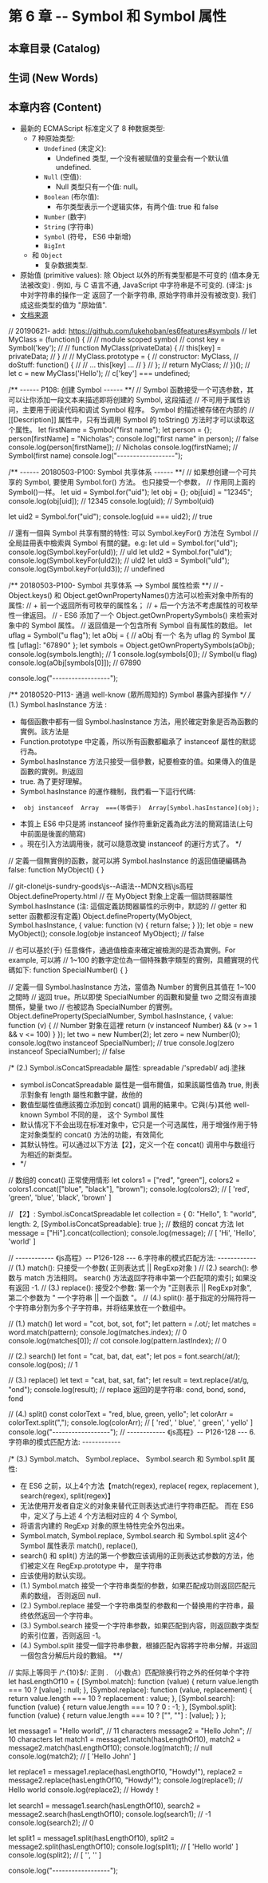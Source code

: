 # 第 6 章 -- Symbol 和 Symbol 属性

## 本章目录 (Catalog)


## 生词 (New Words)


## 本章内容 (Content)
- 最新的 ECMAScript 标准定义了 8 种数据类型: 
    + 7 种原始类型: 
        * `Undefined` (未定义): 
            + Undefined 类型, 一个没有被赋值的变量会有一个默认值 undefined.
        * `Null` (空值): 
            + Null 类型只有一个值: null。
        * `Boolean` (布尔值): 
            + 布尔类型表示一个逻辑实体，有两个值: true 和 false
        * `Number` (数字)
        * `String` (字符串)
        * `Symbol` (符号， ES6 中新增)
        * `BigInt` 
    + 和 `Object`
        * 复杂数据类型.
- 原始值 (primitive values): 除 Object 以外的所有类型都是不可变的 (值本身无法被改变)
  . 例如, 与 C 语言不通, JavaScript 中字符串是不可变的. (译注: js 中对字符串的操作一定
  返回了一个新字符串, 原始字符串并没有被改变). 我们成这些类型的值为 "原始值".  
- [文档来源](https://developer.mozilla.org/zh-CN/docs/Web/JavaScript/Data_structures)  

// 20190621- add: https://github.com/lukehoban/es6features#symbols
// let MyClass = (function() {
//     // module scoped symbol
//     const key = Symbol('key');
//
//     function MyClass(privateData) {
//         this[key] = privateData;
//     }
//
//     MyClass.prototype = {
//         constructor: MyClass,
//         doStuff: function() {
//             // ... this[key] ...
//         }
//     };
//     return MyClass;
// })();
// let c = new MyClass('Hello');
// c['key'] === undefined;


/** ------ P108: 创建 Symbol  ------ **/
// Symbol 函数接受一个可选参数，其可以让你添加一段文本来描述即将创建的 Symbol, 这段描述
// 不可用于属性访问，主要用于阅读代码和调试 Symbol 程序。 Symbol 的描述被存储在内部的
// [[Description]] 属性中，只有当调用 Symbol 的 toString() 方法时才可以读取这个属性。
let firstName = Symbol("first name");
let person = {};
person[firstName] = "Nicholas";
console.log("first name" in person);    // false
console.log(person[firstName]);         // Nicholas
console.log(firstName);                 // Symbol(first name)
console.log("------------------");


/** ------ 20180503-P100: Symbol 共享体系  ------ **/
// 如果想创建一个可共享的 Symbol, 要使用 Symbol.for() 方法。 也只接受一个参数，
// 作用同上面的 Symbol()一样。
let uid = Symbol.for("uid");
let obj = {};
obj[uid] = "12345";
console.log(obj[uid]);      // 12345
console.log(uid);           // Symbol(uid)

let uid2 = Symbol.for("uid");
console.log(uid === uid2);  // true

// 還有一個與 Symbol 共享有關的特性: 可以 Symbol.keyFor() 方法在 Symbol
// 全局註冊表中檢索與 Symbol 有關的鍵。e.g:
let uId = Symbol.for("uId");
console.log(Symbol.keyFor(uId));    // uId
let uId2 = Symbol.for("uId");
console.log(Symbol.keyFor(uId2));   // uId2
let uId3 = Symbol("uId");
console.log(Symbol.keyFor(uId3));  // undefined


/** 20180503-P100- Symbol 共享体系 --> Symbol 属性检索 **/
// - Object.keys() 和 Object.getOwnPropertyNames()方法可以检索对象中所有的属性:
//   + 前一个返回所有可枚举的属性名；
//   + 后一个方法不考虑属性的可枚举性一律返回。
// - ES6 添加了一个 Object.getOwnPropertySymbols() 来检索对象中的 Symbol 属性。
//   返回值是一个包含所有 Symbol 自有属性的数组。
let uflag = Symbol("u flag");
let aObj = {
    // aObj 有一个 名为 uflag 的 Symbol 属性
    [uflag]: "67890"
};
let symbols = Object.getOwnPropertySymbols(aObj);
console.log(symbols.length);        // 1
console.log(symbols[0]);            // Symbol(u flag)
console.log(aObj[symbols[0]]);      // 67890

console.log("------------------");


/** 20180520-P113- 通過 well-know (眾所周知的) Symbol 暴露內部操作 **/
/* (1.) Symbol.hasInstance 方法 :
 *  每個函數中都有一個 Symbol.hasInstance 方法，用於確定對象是否為函數的實例。該方法是
 *  Function.prototype 中定義，所以所有函數都繼承了 instanceof 屬性的默認行為。
 *  Symbol.hasInstance 方法只接受一個參數，紀要檢查的值。如果傳入的值是函數的實例。則返回
 *  true. 為了更好理解。
 *  Symbol.hasInstance 的運作機制，我們看一下這行代碼:
 *      obj instanceof  Array  ===(等價于)  Array[Symbol.hasInstance](obj);
 *   本質上 ES6 中只是將 instanceof 操作符重新定義為此方法的簡寫語法(上句中前面是後面的簡寫)
 * 。現在引入方法調用後，就可以隨意改變 instanceof 的運行方式了。
 */

// 定義一個無實例的函數，就可以將 Symbol.hasInstance 的返回值硬編碼為 false:
function MyObject() {
}

// git-clone\js-sundry-goods\js--A语法--MDN文档\js高程 Object.defineProperty.html
// 在 MyObject 對象上定義一個訪問器屬性 Symbol.hasInstance (注: 這個定義訪問器屬性的示例中，默認的
// getter 和 setter 函數都沒有定義)
Object.defineProperty(MyObject, Symbol.hasInstance, {
    value: function (v) {
        return false;
    }
});
let obje = new MyObject();
console.log(obje instanceof MyObject);    // false

// 也可以基於(于) 任意條件，通過值檢查來確定被檢測的是否為實例。For example, 可以將
// 1~100 的數字定位為一個特殊數字類型的實例，具體實現的代碼如下:
function SpecialNumber() {
}

// 定義一個 Symbol.hasInstance 方法，當值為 Number 的實例且其值在 1~100 之間時
// 返回 true。所以即使 SpecialNumber 的函數和變量 two 之間沒有直接關係，變量 two
// 也被認為 SpecialNumber 的實例。
Object.defineProperty(SpecialNumber, Symbol.hasInstance, {
    value: function (v) {
        // Number 對象在這裡
        return (v instanceof Number) && (v >= 1 && v <= 100)
    }
});
let two = new Number(2);
let zero = new Number(0);
console.log(two instanceof SpecialNumber);    // true
console.log(zero instanceof SpecialNumber);   // false


/* (2.) Symbol.isConcatSpreadable 屬性: spreadable /'spredəbl/ adj.塗抹
 * symbol.isConcatSpreadable 屬性是一個布爾值，如果該屬性值為 true, 則表示對象有 length 屬性和數字鍵，故他的
 * 數值型屬性值應該獨立添加到 concat() 調用的結果中。它與(与)其他 well-known Symbol 不同的是， 这个 Symbol 属性
 * 默认情况下不会出现在标准对象中，它只是一个可选属性，用于增强作用于特定对象类型的 concat() 方法的功能，有效简化
 * 其默认特性。可以通过以下方法【2】，定义一个在 concat() 调用中与数组行为相近的新类型。
 * */

// 数组的 concat() 正常使用情形
let colors1 = ["red", "green"],
    colors2 = colors1.concat(["blue", "black"], "brown");
console.log(colors2);     // [ 'red', 'green', 'blue', 'black', 'brown' ]

// 【2】: Symbol.isConcatSpreadable
let collection = {
    0: "Hello",
    1: "world",
    length: 2,
    [Symbol.isConcatSpreadable]: true
};
// 数组的 concat 方法
let message = ["Hi"].concat(collection);
console.log(message);     // [ 'Hi', 'Hello', 'world' ]


// ------------ 《js高程》-- P126-128 --- 6.字符串的模式匹配方法:  ------------
// (1.) match(): 只接受一个参数( 正则表达式 || RegExp对象 )
// (2.) search(): 参数与 match 方法相同。 search() 方法返回字符串中第一个匹配项的索引; 如果没有返回 -1.
// (3.) replace(): 接受2个参数: 第一个为 "正则表示 || RegExp对象", 第二个参数为 " 一个字符串 || 一个函数 "。
// (4.) split(): 基于指定的分隔符将一个字符串分割为多个子字符串，并将结果放在一个数组中。

// (1.) match()
let word = "cot, bot, sot, fot";
let pattern = /.ot/;
let matches = word.match(pattern);
console.log(matches.index);   // 0
console.log(matches[0]);      // cot
console.log(pattern.lastIndex);   // 0


// (2.) search()
let font = "cat, bat, dat, eat";
let pos = font.search(/at/);
console.log(pos);     // 1

// (3.) replace()
let text = "cat, bat, sat, fat";
let result = text.replace(/at/g, "ond");
console.log(result);      // replace 返回的是字符串:  cond, bond, sond, fond

// (4.) split()
const colorText = "red, blue, green, yello";
let colorArr = colorText.split(",");
console.log(colorArr);        // [ 'red', ' blue', ' green', ' yello' ]
console.log("------------------");
// ------------ 《js高程》-- P126-128 --- 6.字符串的模式匹配方法:  ------------


/* (3.) Symbol.match、 Symbol.replace、 Symbol.search 和 Symbol.split 属性:
 *  在 ES6 之前，以上4个方法【match(regex), replace( regex, replacement ), search(regex), split(regex)】
 *  无法使用开发者自定义的对象来替代正则表达式进行字符串匹配。 而在 ES6 中，定义了与上述 4 个方法相对应的 4 个 Symbol,
 *  将语言内建的 RegExp 对象的原生特性完全外包出来。
 *  Symbol.match, Symbol.replace, Symbol.search 和 Symbol.split 这4个 Symbol 属性表示 match(), replace(),
 *  search() 和 split() 方法的第一个参数应该调用的正则表达式参数的方法，他们被定义在 RegExp.prototype 中， 是字符串
 *  应该使用的默认实现。
 *  (1.) Symbol.match 接受一个字符串类型的参数，如果匹配成功则返回匹配元素的数组， 否则返回 null.
 *  (2.) Symbol.replace 接受一个字符串类型的参数和一个替换用的字符串，最终依然返回一个字符串。
 *  (3.) Symbol.search 接受一个字符串参数，如果匹配到内容，则返回数字类型的索引位置，否则返回 -1。
 *  (4.) Symbol.split 接受一個字符串參數，根據匹配內容將字符串分解，并返回一個包含分解后片段的數組。
 **/

// 实际上等同于 /^.{10}$/:   正则 . （小数点）匹配除换行符之外的任何单个字符
let hasLengthOf10 = {
    [Symbol.match]: function (value) {
        return value.length === 10 ? [value] : null;
    },
    [Symbol.replace]: function (value, replacement) {
        return value.length === 10 ? replacement : value;
    },
    [Symbol.search]: function (value) {
        return value.length === 10 ? 0 : -1;
    },
    [Symbol.split]: function (value) {
        return value.length === 10 ? ["", ""] : [value];
    }
};

let message1 = "Hello world",   // 11 characters
    message2 = "Hello John";    // 10 characters
let match1 = message1.match(hasLengthOf10),
    match2 = message2.match(hasLengthOf10);
console.log(match1);        // null
console.log(match2);        // [ 'Hello John' ]

let replace1 = message1.replace(hasLengthOf10, "Howdy!"),
    replace2 = message2.replace(hasLengthOf10, "Howdy!");
console.log(replace1);      // Hello world
console.log(replace2);      // Howdy！

let search1 = message1.search(hasLengthOf10),
    search2 = message2.search(hasLengthOf10);
console.log(search1);       // -1
console.log(search2);       // 0

let split1 = message1.split(hasLengthOf10),
    split2 = message2.split(hasLengthOf10);
console.log(split1);        // [ 'Hello world' ]
console.log(split2);        // [ '', '' ]


console.log("------------------");
